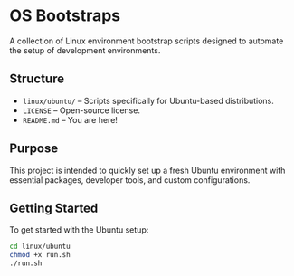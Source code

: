 # OS Bootstraps

A collection of Linux environment bootstrap scripts designed to automate the setup of development environments.

## Structure

- `linux/ubuntu/` – Scripts specifically for Ubuntu-based distributions.
- `LICENSE` – Open-source license.
- `README.md` – You are here!

## Purpose

This project is intended to quickly set up a fresh Ubuntu environment with essential packages, developer tools, and custom configurations.

## Getting Started

To get started with the Ubuntu setup:

```bash
cd linux/ubuntu
chmod +x run.sh
./run.sh

